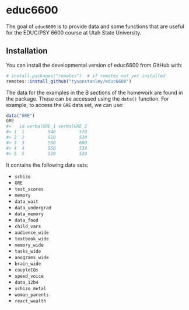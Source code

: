
<!-- README.md is generated from README.Rmd. Please edit that file -->

# educ6600

<!-- badges: start -->

<!-- badges: end -->

The goal of `educ6600` is to provide data and some functions that are
useful for the EDUC/PSY 6600 course at Utah State University.

## Installation

You can install the developmental version of educ6600 from GitHub with:

``` r
# install.packages("remotes")  # if remotes not yet installed
remotes::install_github("tysonstanley/educ6600")
```

The data for the examples in the B sections of the homework are found in
the package. These can be accessed using the `data()` function. For
example, to access the `GRE` data set, we can use:

``` r
data("GRE")
GRE
#>   id verbalGRE_1 verbalGRE_2
#> 1  1         540         570
#> 2  2         510         520
#> 3  3         580         600
#> 4  4         550         530
#> 5  5         520         520
```

It contains the following data sets:

  - `schizo`
  - `GRE`
  - `test_scores`
  - `memory`
  - `data_wait`
  - `data_undergrad`
  - `data_memory`
  - `data_food`
  - `child_vars`
  - `audience_wide`
  - `textbook_wide`
  - `memory_wide`
  - `tasks_wide`
  - `anograms_wide`
  - `brain_wide`
  - `coupleIQs`
  - `speed_voice`
  - `data_12b4`
  - `schizo_metal`
  - `woman_parents`
  - `react_wealth`
